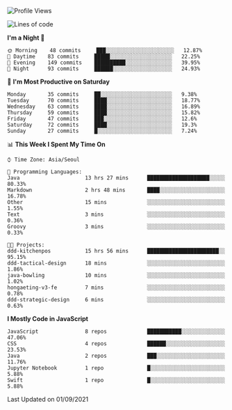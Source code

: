 <!--START_SECTION:waka-->
![Profile Views](http://img.shields.io/badge/Profile%20Views-1-blue)

![Lines of code](https://img.shields.io/badge/From%20Hello%20World%20I%27ve%20Written-92525%20lines%20of%20code-blue)

**I'm a Night 🦉** 

```text
🌞 Morning    48 commits     ███░░░░░░░░░░░░░░░░░░░░░░   12.87% 
🌆 Daytime    83 commits     █████░░░░░░░░░░░░░░░░░░░░   22.25% 
🌃 Evening    149 commits    ██████████░░░░░░░░░░░░░░░   39.95% 
🌙 Night      93 commits     ██████░░░░░░░░░░░░░░░░░░░   24.93%

```
📅 **I'm Most Productive on Saturday** 

```text
Monday       35 commits     ██░░░░░░░░░░░░░░░░░░░░░░░   9.38% 
Tuesday      70 commits     ████░░░░░░░░░░░░░░░░░░░░░   18.77% 
Wednesday    63 commits     ████░░░░░░░░░░░░░░░░░░░░░   16.89% 
Thursday     59 commits     ████░░░░░░░░░░░░░░░░░░░░░   15.82% 
Friday       47 commits     ███░░░░░░░░░░░░░░░░░░░░░░   12.6% 
Saturday     72 commits     ████░░░░░░░░░░░░░░░░░░░░░   19.3% 
Sunday       27 commits     █░░░░░░░░░░░░░░░░░░░░░░░░   7.24%

```


📊 **This Week I Spent My Time On** 

```text
⌚︎ Time Zone: Asia/Seoul

💬 Programming Languages: 
Java                     13 hrs 27 mins      ████████████████████░░░░░   80.33% 
Markdown                 2 hrs 48 mins       ████░░░░░░░░░░░░░░░░░░░░░   16.78% 
Other                    15 mins             ░░░░░░░░░░░░░░░░░░░░░░░░░   1.55% 
Text                     3 mins              ░░░░░░░░░░░░░░░░░░░░░░░░░   0.36% 
Groovy                   3 mins              ░░░░░░░░░░░░░░░░░░░░░░░░░   0.33%

🐱‍💻 Projects: 
ddd-kitchenpos           15 hrs 56 mins      ███████████████████████░░   95.15% 
ddd-tactical-design      18 mins             ░░░░░░░░░░░░░░░░░░░░░░░░░   1.86% 
java-bowling             10 mins             ░░░░░░░░░░░░░░░░░░░░░░░░░   1.02% 
hongaeting-v3-fe         7 mins              ░░░░░░░░░░░░░░░░░░░░░░░░░   0.78% 
ddd-strategic-design     6 mins              ░░░░░░░░░░░░░░░░░░░░░░░░░   0.63%

```

**I Mostly Code in JavaScript** 

```text
JavaScript               8 repos             ███████████░░░░░░░░░░░░░░   47.06% 
CSS                      4 repos             ██████░░░░░░░░░░░░░░░░░░░   23.53% 
Java                     2 repos             ███░░░░░░░░░░░░░░░░░░░░░░   11.76% 
Jupyter Notebook         1 repo              █░░░░░░░░░░░░░░░░░░░░░░░░   5.88% 
Swift                    1 repo              █░░░░░░░░░░░░░░░░░░░░░░░░   5.88%

```



 Last Updated on 01/09/2021
<!--END_SECTION:waka-->
